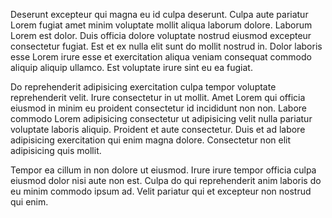 Deserunt excepteur qui magna eu id culpa deserunt. Culpa aute pariatur Lorem fugiat amet minim voluptate mollit aliqua laborum dolore. Laborum Lorem est dolor. Duis officia dolore voluptate nostrud eiusmod excepteur consectetur fugiat. Est et ex nulla elit sunt do mollit nostrud in. Dolor laboris esse Lorem irure esse et exercitation aliqua veniam consequat commodo aliquip aliquip ullamco. Est voluptate irure sint eu ea fugiat.

Do reprehenderit adipisicing exercitation culpa tempor voluptate reprehenderit velit. Irure consectetur in ut mollit. Amet Lorem qui officia eiusmod in minim eu proident consectetur id incididunt non non. Labore commodo Lorem adipisicing consectetur ut adipisicing velit nulla pariatur voluptate laboris aliquip. Proident et aute consectetur. Duis et ad labore adipisicing exercitation qui enim magna dolore. Consectetur non elit adipisicing quis mollit.

Tempor ea cillum in non dolore ut eiusmod. Irure irure tempor officia culpa eiusmod dolor nisi aute non est. Culpa do qui reprehenderit anim laboris do eu minim commodo ipsum ad. Velit pariatur qui et excepteur non nostrud qui enim.